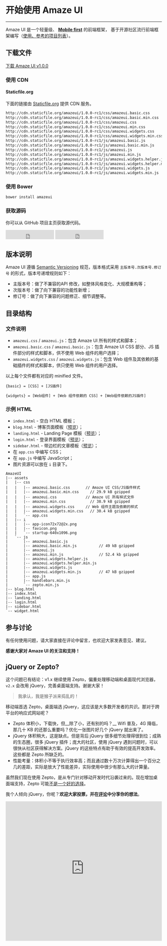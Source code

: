 # 开始使用 Amaze UI
---

Amaze UI 是一个轻量级、 [**Mobile first**](http://cbrac.co/113eY5h) 的前端框架，
基于开源社区流行前端框架编写（[使用、参考的项目列表](https://github.com/allmobilize/amazeui#%E5%8F%82%E8%80%83%E4%BD%BF%E7%94%A8%E7%9A%84%E5%BC%80%E6%BA%90%E9%A1%B9%E7%9B%AE)）。


## 下载文件

<div class="am-g">
  <div class="am-u-md-8 am-u-md-centered">
    <a href="/download?ver=v1.0.0" class="am-btn am-btn-block am-btn-success am-btn-lg" onclick="window.ga && ga('send', 'pageview', '/download/AmazeUI.zip');
">下载 Amaze UI v1.0.0</a>
  </div>
</div>

### 使用 CDN

#### Staticfile.org

下面的链接由 [Staticfile.org](http://staticfile.org) 提供 CDN 服务。

```html
http://cdn.staticfile.org/amazeui/1.0.0-rc1/css/amazeui.basic.css
http://cdn.staticfile.org/amazeui/1.0.0-rc1/css/amazeui.basic.min.css
http://cdn.staticfile.org/amazeui/1.0.0-rc1/css/amazeui.css
http://cdn.staticfile.org/amazeui/1.0.0-rc1/css/amazeui.min.css
http://cdn.staticfile.org/amazeui/1.0.0-rc1/css/amazeui.widgets.css
http://cdn.staticfile.org/amazeui/1.0.0-rc1/css/amazeui.widgets.min.css
http://cdn.staticfile.org/amazeui/1.0.0-rc1/js/amazeui.basic.js
http://cdn.staticfile.org/amazeui/1.0.0-rc1/js/amazeui.basic.min.js
http://cdn.staticfile.org/amazeui/1.0.0-rc1/js/amazeui.js
http://cdn.staticfile.org/amazeui/1.0.0-rc1/js/amazeui.min.js
http://cdn.staticfile.org/amazeui/1.0.0-rc1/js/amazeui.widgets.helper.js
http://cdn.staticfile.org/amazeui/1.0.0-rc1/js/amazeui.widgets.helper.min.js
http://cdn.staticfile.org/amazeui/1.0.0-rc1/js/amazeui.widgets.js
http://cdn.staticfile.org/amazeui/1.0.0-rc1/js/amazeui.widgets.min.js
```

### 使用 Bower

```html
bower install amazeui
```

### 获取源码

你可以从 GitHub 项目主页获取源代码。

<iframe src="http://ghbtns.com/github-btn.html?user=allmobilize&repo=amazeui&type=watch&count=true&size=large" allowtransparency="true" frameborder="0" scrolling="0" width="156px" height="30px"></iframe>

<iframe src="http://ghbtns.com/github-btn.html?user=allmobilize&repo=amazeui&type=fork&count=true&size=large" allowtransparency="true" frameborder="0" scrolling="0" width="156px" height="30px"></iframe>

## 版本说明

Amaze UI 遵循 [Semantic Versioning](http://semver.org/lang/zh-CN/) 规范，版本格式采用 `主版本号.次版本号.修订号` 的形式，版本号递增规则如下：

- 主版本号：做了不兼容的API 修改，如整体风格变化、大规模重构等；
- 次版本号：做了向下兼容的功能性新增；
- 修订号：做了向下兼容的问题修正、细节调整等。


## 目录结构

### 文件说明

- `amazeui.css` / `amazeui.js`：包含 Amaze UI 所有的样式和脚本；
- `amazeui.basic.css` / `amazeui.basic.js`：包含 Amaze UI CSS 部分、JS 插件部分的样式和脚本，供不使用 Web 组件的用户选择；
- `amazeui.widgets.css` / `amazeui.widgets.js`：包含 Web 组件及其依赖的基础插件的样式和脚本，供只使用 Web 组件的用户选择。

以上每个文件都有对应的 minified 文件。

```
{basic} = [CSS] + [JS插件]
```
```
{widgets} = [Web组件] + [Web 组件依赖的 CSS] + [Web组件依赖的JS插件]
```

### 示例 HTML

- `index.html` - 空白 HTML 模板；
- `blog.html` - 博客页面模板（[预览](/examples/blog.html)）；
- `landing.html` - Landing Page 模板（[预览](/examples/landing.html)）；
- `login.html` - 登录界面模板（[预览](/examples/login.html)）；
- `sidebar.html` - 带边栏的文章模板（[预览](/examples/sidebar.html)）；
- 在 `app.css` 中编写 CSS；
- 在 `app.js` 中编写 JavaScript；
- 图片资源可以放在 `i` 目录下。

```
AmazeUI
|-- assets
|   |-- css
|   |   |-- amazeui.basic.css       // Amaze UI CSS/JS插件样式
|   |   |-- amazeui.basic.min.css     // 29.9 kB gzipped
|   |   |-- amazeui.css             // Amaze UI 所有样式文件
|   |   |-- amazeui.min.css           // 38.9 kB gzipped
|   |   |-- amazeui.widgets.css     // Web 组件主题及依赖的样式
|   |   |-- amazeui.widgets.min.css   // 30.4 kB gzipped
|   |   `-- app.css
|   |-- i
|   |   |-- app-icon72x72@2x.png
|   |   |-- favicon.png
|   |   `-- startup-640x1096.png
|   `-- js
|       |-- amazeui.basic.js
|       |-- amazeui.basic.min.js          // 49 kB gzipped
|       |-- amazeui.js
|       |-- amazeui.min.js                // 52.4 kb gzipped
|       |-- amazeui.widgets.helper.js
|       |-- amazeui.widgets.helper.min.js
|       |-- amazeui.widgets.js
|       |-- amazeui.widgets.min.js        // 47 kB gzipped
|       |-- app.js
|       |-- handlebars.min.js
|       `-- zepto.min.js
|-- blog.html
|-- index.html
|-- landing.html
|-- login.html
|-- sidebar.html
`-- widget.html
```

## 参与讨论

有任何使用问题，请大家直接在评论中留言，也欢迎大家发表意见、建议。

__感谢大家对 Amaze UI 的关注和支持！__

## jQuery or Zepto?

<div class="am-alert am-alert-danger">
  这个问题已有结论：v1.x 继续使用 Zepto，偏重处理移动端和桌面现代浏览器，<code>v2.x</code> 会改用 jQuery，完善桌面端支持。谢谢大家！
</div>

> 我承认，我是猴子派来捣乱的！

移动端首选 Zepto，桌面端选 jQuery，这应该是大多数开发者的共识。那对于跨平台的响应式网站呢？

- Zepto 体积小，下载快，但__除了小，还有别的吗？__ Wifi 普及，4G 降临，那几十 KB 的还那么重要吗？优化一张图片好几个 jQuery 就出来了。
- jQuery 体积稍大，这是缺点。但是背后 jQuery 很多细节处理得很到位；成熟的生态圈，很多 jQuery 插件；庞大的社区，使用 jQuery 遇到问题时，可以很快从社区获得解决方案。jQuery 的这些特点有助于有效的提高开发效率。这些都是 Zepto 所缺乏的。
- 性能考量：体积小不等于执行效率高；而且通过数十万次计算得出一个百分之几的差距，实际是放大了性能差异，实际使用中很少有那么大的计算量。

虽然我们现在使用 Zepto，是从专门针对移动开发时代沿袭过来的。现在增加桌面端支持，Zepto 可能[不是一个好的选择](http://zurb.com/article/1293/why-we-dropped-zepto)。

我个人倾向 jQuery，你呢？__欢迎大家投票，并在[评论](#ds-thread)中分享你的想法__。

<iframe seamless="seamless" style="border: none; overflow: hidden;" height="450" width="100%" scrolling="no" src="http://assets-polarb-com.a.ssl.fastly.net/api/v4/publishers/hegfirose/embedded_polls/iframe?poll_id=192386"></iframe>
